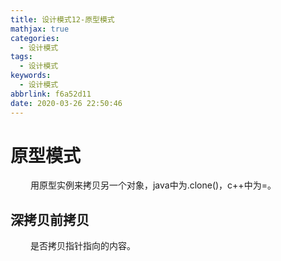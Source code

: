 ```yaml
---
title: 设计模式12-原型模式
mathjax: true
categories:
  - 设计模式
tags:
  - 设计模式
keywords:
  - 设计模式
abbrlink: f6a52d11
date: 2020-03-26 22:50:46
---
```


# 原型模式
&emsp;&emsp; 用原型实例来拷贝另一个对象，java中为.clone()，c++中为=。

## 深拷贝前拷贝
&emsp;&emsp; 是否拷贝指针指向的内容。

<!---more-->

